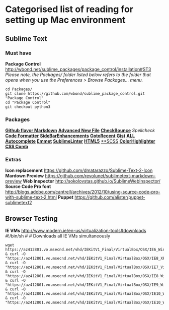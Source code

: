 # Categorised list of reading for setting up Mac environment

## Sublime Text

### Must have

**Package Control** http://wbond.net/sublime_packages/package_control/installation#ST3  
*Please note, the Packages/ folder listed below refers to the folder that opens when you use the Preferences > Browse Packages… menu.*  

    cd Packages/
	git clone https://github.com/wbond/sublime_package_control.git "Package Control"
	cd "Package Control"
	git checkout python3


### Packages

[**Github flavor Markdown**](https://github.com/revolunet/sublimetext-markdown-preview) 
[**Advanced New File**](https://github.com/skuroda/Sublime-AdvancedNewFile) 
[**CheckBounce**](https://github.com/phyllisstein/CheckBounce) *Spellcheck* 
[**Code Formatter**](https://github.com/akalongman/sublimetext-codeformatter) 
[**SideBarEnhancements**](https://github.com/titoBouzout/SideBarEnhancements) 
[**GotoRecent**](https://github.com/paccator/GotoRecent) 
[**Gist**](https://github.com/condemil/Gist) 
[**ALL Autocomplete**](https://github.com/alienhard/SublimeAllAutocomplete) 
[**Emmet**](http://docs.emmet.io/) 
[**SublimeLinter**](http://github.com/Kronuz/SublimeLinter) 
[**HTML5**](https://github.com/mrmartineau/HTML5) 
[**SCSS](https://github.com/kuroir/SCSS.tmbundle/tree/SublimeText2) 
[**ColorHighlighter**](https://github.com/Monnoroch/ColorHighlighter) 
[**CSS Comb**](http://csscomb.com/)


### Extras

**Icon replacement** https://github.com/dmatarazzo/Sublime-Text-2-Icon 
**Mardown Preview** https://github.com/revolunet/sublimetext-markdown-preview 
**Web Inspector** http://sokolovstas.github.io/SublimeWebInspector/ 
**Source Code Pro font** http://blogs.adobe.com/cantrell/archives/2012/10/using-source-code-pro-with-sublime-text-2.html 
**Puppet** https://github.com/alister/puppet-sublimetext2 




## Browser Testing

**IE VMs** http://www.modern.ie/en-us/virtualization-tools#downloads
    #!/bin/sh
    #
    # Downloads all IE VMs simultaneously

    wget https://az412801.vo.msecnd.net/vhd/IEKitV1_Final/VirtualBox/OSX/IE6_WinXP.ova.zip & curl -O "https://az412801.vo.msecnd.net/vhd/IEKitV1_Final/VirtualBox/OSX/IE8_XP/IE8.XP.For.MacVirtualBox.ova" & curl -O "https://az412801.vo.msecnd.net/vhd/IEKitV1_Final/VirtualBox/OSX/IE7_Vista/IE7.Vista.For.MacVirtualBox.part{1.sfx,2.rar,3.rar,4.rar,5.rar}" & curl -O "https://az412801.vo.msecnd.net/vhd/IEKitV1_Final/VirtualBox/OSX/IE8_Win7/IE8.Win7.For.MacVirtualBox.part{1.sfx,2.rar,3.rar,4.rar,5.rar,6.rar}" & curl -O "https://az412801.vo.msecnd.net/vhd/IEKitV1_Final/VirtualBox/OSX/IE9_Win7/IE9.Win7.For.MacVirtualBox.part{1.sfx,2.rar,3.rar,4.rar,5.rar}" & curl -O "https://az412801.vo.msecnd.net/vhd/IEKitV1_Final/VirtualBox/OSX/IE10_Win7/IE10.Win7.For.MacVirtualBox.part{1.sfx,2.rar,3.rar,4.rar}" & curl -O "https://az412801.vo.msecnd.net/vhd/IEKitV1_Final/VirtualBox/OSX/IE10_Win8/IE10.Win8.For.MacVirtualBox.part{1.sfx,2.rar,3.rar}"